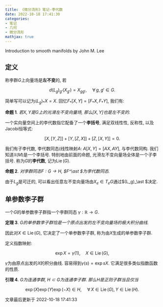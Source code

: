 ```yaml
---
title: 《微分流形》笔记-李代数
date: 2022-10-18 17:41:30
categories: 
- 笔记
- 几何
- 微分流形
mathjax: true
---
```


Introduction to smooth manifolds by John M. Lee

## 定义

称李群$G$上向量场是**左不变**的, 若


$$
d(L_g)_{g'}(X_{g'})=X_{gg'},\quad \,\forall\,g,g'\in G.
$$


简单写可以记为$(L_g)_\ast X=X.$ 回忆$F_\ast [X,Y]=[F_\ast X,F_\ast Y],$ 我们有:

**命题 1**. *若$X,Y$是$G$上的光滑左不变向量场, 那么$[X,Y]$也是左不变的.* 

一个实向量空间上的李代数指它配备了一个**李括号**, 满足双线性性, 反称性,
以及Jacobi恒等式: 

$$
[X,[Y,Z]]+[Y,[Z,X]]+[Z,[X,Y]]=0.
$$



我们有子李代数, 李代数同态(线性映射$A:$ $A[X,Y]=[AX,AY],$ 与李代数同构.
我们知道$\mathfrak{X}(M)$是一个李括号. 特别地由前面的命题,
光滑左不变向量场全体是一个子李括号. 称为$G$的**李代数**,
记为$\operatorname{Lie}(G).$

**命题 2**. *对李群同态$F:G\rightarrow H,$ $F^\ast $为李代数同态.* 

由于$L_g$是可迁的,
可以看出任意左不变向量场由$X_e\in T_eG$通过$(L_g)_\ast $决定.

## 单参数李子群

一个$G$的单参数李子群指一个李群同态 $\gamma:\mathbb{R}\rightarrow G.$

**定理 3**. *$G$的单参数李子群恰是一个原点出发的左不变向量场的极大积分曲线.* 

因此对$X\in \operatorname{Lie}(G),$ 它决定了一个单参数李子群,
称为由$X$生成的单参数李子群.

定义指数映射: 

$$
\exp X=\gamma(1),\quad X\in \operatorname{Lie}(G),
$$


$\gamma$为由原点出发的$X$的积分曲线. 容易得到$\gamma(s)=\exp sX.$
它满足很多类似指数函数的性质.

**引理 4**. *$G$为连通李群, $H\subset G$为连通李子群. 那么$H$是正则子群当且仅当* 



$$
\exp(X)\exp(Y)\exp(-X)\in H,\quad \,\forall\,X\in\operatorname{Lie}(G),Y\in\operatorname{Lie}(H).
$$



文章最后更新于 2022-10-18 17:41:33 
